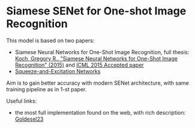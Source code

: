 # Siamese SENet for One-shot Image Recognition

This model is based on two papers:

- Siamese Neural Networks for One-Shot Image Recognition, full thesis: [Koch, Gregory R.. "Siamese Neural Networks for One-Shot Image Recognition" (2015)](http://www.cs.toronto.edu/~gkoch/files/msc-thesis.pdf) and [ICML 2015 Accepted paper](https://8109f4a4-a-62cb3a1a-s-sites.googlegroups.com/site/deeplearning2015/37.pdf?attachauth=ANoY7cqodJWpc2owyZOfCtRTKrHGHfKJpXdleCjnJrg8252A5h519LlJ_5Y9NtBdPi3vjvO1Uiow0IuEGott8Mue1JATcPoTHAiONkSXdnciSIigBhNoqqManDSyer-m35rSw5oxvO5r7leMb3MCWZsnTVowjSAd7Llm9u8vjVOVERLvUyXqHgjklznsVwKbcu9sWTsIGnu3zPHLjTuXDaSSVfMqA-3O8Q%3D%3D&attredirects=1)
- [Squeeze-and-Excitation Networks](http://openaccess.thecvf.com/content_cvpr_2018/papers/Hu_Squeeze-and-Excitation_Networks_CVPR_2018_paper.pdf)

Aim is to gain better accuracy with modern SENet architecture, with same training pipeline as in 1-st paper. 

Useful links: 
- the most full implementation found on the web, with rich description: [Goldesel23](https://github.com/Goldesel23/Siamese-Networks-for-One-Shot-Learning)
